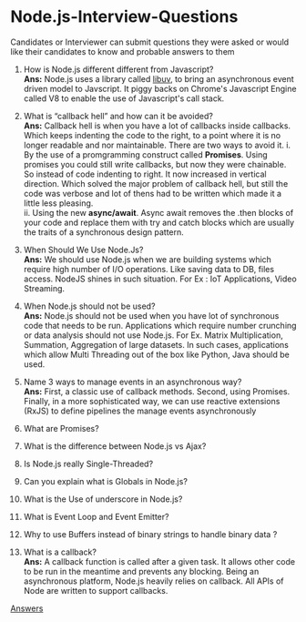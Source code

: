 # Node.js-Interview-Questions
Candidates or Interviewer can submit questions they were asked or would like their candidates to know and probable answers to them

1. How is Node.js different different from Javascript?  
__Ans:__ Node.js uses a library called [libuv](https://github.com/libuv/libuv), to bring an asynchronous event driven model to Javscript. It piggy backs on Chrome's Javascript Engine called V8 to enable the use of Javascript's call stack.

2. What is “callback hell” and how can it be avoided?  
__Ans:__ Callback hell is when you have a lot of callbacks inside callbacks. Which keeps indenting the code to the right, to a point where it is no longer readable and nor maintainable.
There are two ways to avoid it.
i. By the use of a promgramming construct called __Promises__. Using promises you could still write callbacks, but now they were chainable. So instead of code indenting to right. It now increased in vertical direction. Which solved the major problem of callback hell, but still the code was verbose and lot of thens had to be written which made it a little less pleasing.  
ii. Using the new __async/await__. Async await removes the .then blocks of your code and replace them with try and catch blocks which are usually the traits of a synchronous design pattern. 

3. When Should We Use Node.Js?  
__Ans:__ We should use Node.js when we are building systems which require high number of I/O operations. Like saving data to DB, files access. NodeJS shines in such situation. For Ex : IoT Applications, Video Streaming.

4. When Node.js should not be used?  
__Ans:__ Node.js should not be used when you have lot of synchronous code that needs to be run. Applications which require  number crunching or data analysis should not use Node.js. For Ex. Matrix Multiplication, Summation, Aggregation of large datasets. In such cases, applications which allow Multi Threading out of the box like Python, Java should be used.

5. Name 3 ways to manage events in an asynchronous way?  
__Ans:__ First, a classic use of callback methods. Second, using Promises. Finally, in a more sophisticated way, we can use reactive extensions (RxJS) to define pipelines the manage events asynchronously

6. What are Promises?
7. What is the difference between Node.js vs Ajax?
8. Is Node.js really Single-Threaded?
9. Can you explain what is Globals in Node.js?
10. What is the Use of underscore in Node.js?
11. What is Event Loop and Event Emitter?
12. Why to use Buffers instead of binary strings to handle binary data ?
13. What is a callback?  
__Ans:__ A callback function is called after a given task. It allows other code to be run in the meantime and prevents any blocking.  Being an asynchronous platform, Node.js heavily relies on callback. All APIs of Node are written to support callbacks.

[Answers](https://blog.risingstack.com/node-js-interview-questions/)
